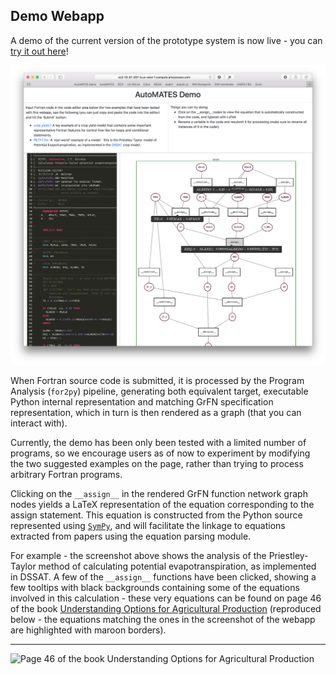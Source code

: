 ## Demo Webapp

A demo of the current version of the prototype system is now live - you
can [try it out
here](http://ec2-13-57-207-3.us-west-1.compute.amazonaws.com)!

![Screenshot of AutoMATES demo webapp](figs/webapp_screenshot.png)

When Fortran source code is submitted, it is processed by the Program 
Analysis (`for2py`) pipeline, generating both equivalent target, 
executable Python internal representation and matching GrFN 
specification representation, which in turn is then rendered as a 
graph (that you can interact with).

Currently, the demo has been only been tested with a limited number of
programs, so we encourage users as of now to experiment by modifying the
two suggested examples on the page, rather than trying to process
arbitrary Fortran programs. 

Clicking on the `__assign__` in the rendered GrFN function network graph 
nodes yields a LaTeX representation of the equation corresponding to the 
assign statement. This equation is constructed from the Python source 
represented using [`SymPy`](https://www.sympy.org), and will facilitate 
the linkage to equations extracted from papers using the equation parsing 
module.

For example - the screenshot above shows the analysis of the
Priestley-Taylor method of calculating potential evapotranspiration, as
implemented in DSSAT. A few of the `__assign__` functions have been
clicked, showing a few tooltips with black backgrounds containing some
of the equations involved in this calculation - these very equations can
be found on page 46 of the book [Understanding Options for Agricultural
Production](https://link-springer-com.ezproxy2.library.arizona.edu/book/10.1007%2F978-94-017-3624-4)
(reproduced below - the equations matching the ones in the screenshot of
the webapp are highlighted with maroon borders).

---

![Page 46 of the book Understanding Options for Agricultural
Production](figs/petpt_equations_example.png)

